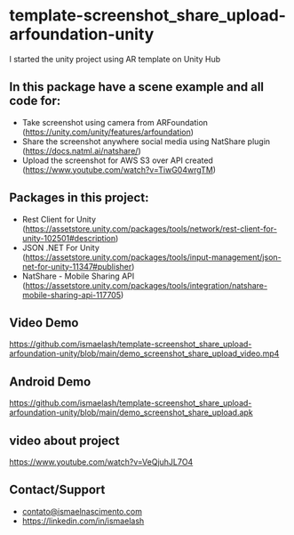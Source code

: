 # template-screenshot_share_upload-arfoundation-unity
I started the unity project using AR template on Unity Hub

## In this package have a scene example and all code for:

- Take screenshot using camera from ARFoundation (https://unity.com/unity/features/arfoundation) <br>
- Share the screenshot anywhere social media using NatShare plugin (https://docs.natml.ai/natshare/) <br>
- Upload the screenshot for AWS S3 over API created (https://www.youtube.com/watch?v=TiwG04wrgTM) <br>

## Packages in this project:
- Rest Client for Unity (https://assetstore.unity.com/packages/tools/network/rest-client-for-unity-102501#description)
- JSON .NET For Unity (https://assetstore.unity.com/packages/tools/input-management/json-net-for-unity-11347#publisher)
- NatShare - Mobile Sharing API (https://assetstore.unity.com/packages/tools/integration/natshare-mobile-sharing-api-117705)

## Video Demo
https://github.com/ismaelash/template-screenshot_share_upload-arfoundation-unity/blob/main/demo_screenshot_share_upload_video.mp4

## Android Demo
https://github.com/ismaelash/template-screenshot_share_upload-arfoundation-unity/blob/main/demo_screenshot_share_upload.apk

## video about project
https://www.youtube.com/watch?v=VeQjuhJL7O4

## Contact/Support
- contato@ismaelnascimento.com
- https://linkedin.com/in/ismaelash
